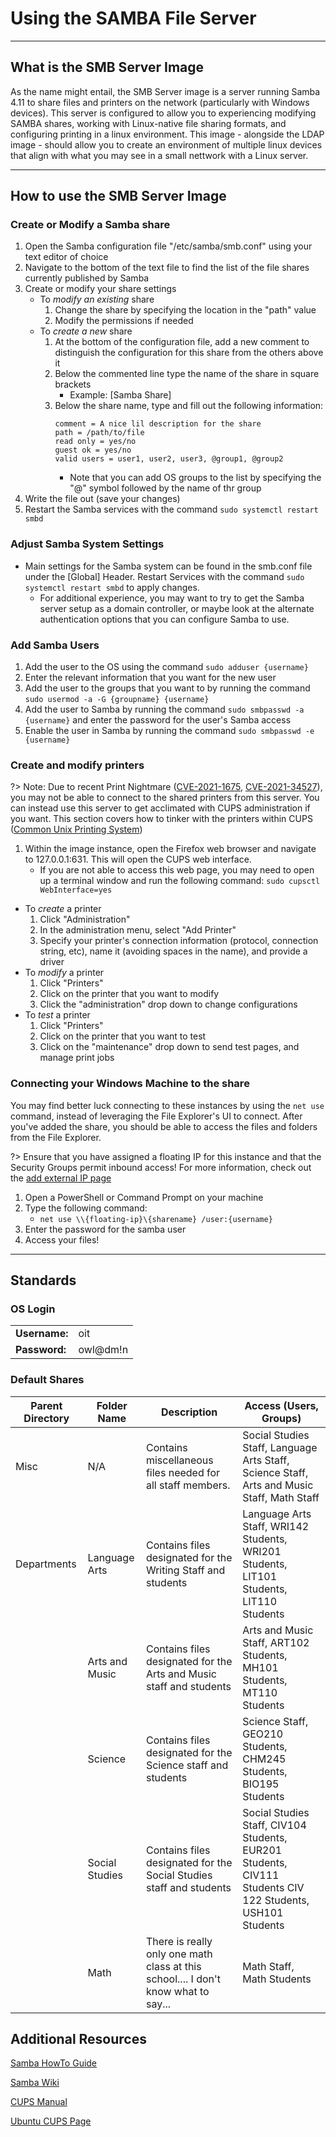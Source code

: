 # Using the SAMBA File Server

---
## What is the SMB Server Image
As the name might entail, the SMB Server image is a server running Samba 4.11 to share files and printers on the network (particularly with Windows devices). This server is configured to allow you to experiencing modifying SAMBA shares, working with Linux-native file sharing formats, and configuring printing in a linux environment. This image - alongside the LDAP image - should allow you to create an environment of multiple linux devices that align with what you may see in a small nettwork with a Linux server. 

---
## How to use the SMB Server Image
### Create or Modify a Samba share 
1. Open the Samba configuration file "/etc/samba/smb.conf" using your text editor of choice
2. Navigate to the bottom of the text file to find the list of the file shares currently published by Samba
3. Create or modify your share settings
    * To *modify an existing* share
        1. Change the share by specifying the location in the "path" value
        2. Modify the permissions if needed 
    * To *create a new* share
        1. At the bottom of the configuration file, add a new comment to distinguish the configuration for this share from the others above it
        2. Below the commented line type the name of the share in square brackets
            * Example: [Samba Share]
        3. Below the share name, type and fill out the following information:
            ```
            comment = A nice lil description for the share
            path = /path/to/file
            read only = yes/no
            guest ok = yes/no
            valid users = user1, user2, user3, @group1, @group2
            ```
            * Note that you can add OS groups to the list by specifying the "@" symbol followed by the name of thr group
4. Write the file out (save your changes)
5. Restart the Samba services with the command `sudo systemctl restart smbd`

### Adjust Samba System Settings
* Main settings for the Samba system can be found in the smb.conf file under the [Global] Header. Restart Services with the command `sudo systemctl restart smbd` to apply changes.
    * For additional experience, you may want to try to get the Samba server setup as a domain controller, or maybe look at the alternate authentication options that you can configure Samba to use.  

### Add Samba Users
1. Add the user to the OS using the command `sudo adduser {username}`
2. Enter the relevant information that you want for the new user
3. Add the user to the groups that you want to by running the command `sudo usermod -a -G {groupname} {username}`
4. Add the user to Samba by running the command `sudo smbpasswd -a {username}` and enter the password for the user's Samba access
5. Enable the user in Samba by running the command `sudo smbpasswd -e {username}` 

### Create and modify printers
?> Note: Due to recent Print Nightmare ([CVE-2021-1675](https://msrc.microsoft.com/update-guide/vulnerability/CVE-2021-1675), [CVE-2021-34527](https://msrc.microsoft.com/update-guide/vulnerability/CVE-2021-34527)), you may not be able to connect to the shared printers from this server. You can instead use this server to get acclimated with CUPS administration if you want. This section covers how to tinker with the printers within CUPS ([Common Unix Printing System](https://www.cups.org/))

1. Within the image instance, open the Firefox web browser and navigate to 127.0.0.1:631. This will open the CUPS web interface. 
    * If you are not able to access this web page, you may need to open up a terminal window and run the following command: `sudo cupsctl WebInterface=yes`
* To *create* a printer
    1. Click "Administration" 
    2. In the administration menu, select "Add Printer" 
    3. Specify your printer's connection information (protocol, connection string, etc), name it (avoiding spaces in the name), and provide a driver 
* To *modify* a printer
    1. Click "Printers"
    2. Click on the printer that you want to modify
    3. Click the "administration" drop down to change configurations
* To *test* a printer
    1. Click "Printers"
    2. Click on the printer that you want to test
    3. Click on the "maintenance" drop down to send test pages, and manage print jobs

### Connecting your Windows Machine to the share
You may find better luck connecting to these instances by using the `net use` command, instead of leveraging the File Explorer's UI to connect. After you've added the share, you should be able to access the files and folders from the File Explorer. 

?> Ensure that you have assigned a floating IP for this instance and that the Security Groups permit inbound access! For more information, check out the [add external IP page](../Openstack-Information/add-external-ip.md)

1. Open a PowerShell or Command Prompt on your machine
2. Type the following command:
    * `net use \\{floating-ip}\{sharename} /user:{username}`
3. Enter the password for the samba user
4. Access your files!

---
## Standards
### OS Login 
|               |          |
|---------------|----------|
| **Username:** | oit      |
| **Password:** | owl@dm!n |  

### Default Shares
| Parent Directory | Folder Name | Description | Access (Users, Groups) |
|------------------|-------------|-------------|------------------------|
| Misc             | N/A         | Contains miscellaneous files needed for all staff members. | Social Studies Staff, Language Arts Staff, Science Staff, Arts and Music Staff, Math Staff |
| Departments | Language Arts | Contains files designated for the Writing Staff and students | Language Arts Staff, WRI142 Students, WRI201 Students, LIT101 Students, LIT110 Students |
|        | Arts and Music | Contains files designated for the Arts and Music staff and students | Arts and Music Staff, ART102 Students, MH101 Students,  MT110 Students |
|        | Science | Contains files designated for the Science staff and students | Science Staff, GEO210 Students, CHM245 Students, BIO195 Students |
|        | Social Studies | Contains files designated for the Social Studies staff and students | Social Studies Staff, CIV104 Students, EUR201 Students, CIV111 Students CIV 122 Students, USH101 Students | 
|        | Math | There is really only one math class at this school.... I don't know what to say... | Math Staff, Math Students |


## Additional Resources
[Samba HowTo Guide](https://www.samba.org/samba/docs/Samba3-HOWTO.pdf)

[Samba Wiki](https://wiki.samba.org/index.php/Main_Page)

[CUPS Manual](https://www.cups.org/documentation.html)

[Ubuntu CUPS Page](https://ubuntu.com/server/docs/service-cups)

<!--
DOCUMENTATION STANDARDS - ADMIN REFERENCES ONLY

Page titles, headers, and other basic structure
    - Pages should have their title set as the first and only "h1" header 
        - there should be only one header with a single hashmark in front of it
    EXAMPLES:
        Good: # title
              ## content header
        Bad:  # title
              # content header

Referencing other pages or sections by name:
    - page references to web resources should be stated in quotation marks
    EXAMPLE: For more information, check out the "Setup an Instance" page in the "Openstack Information" section of this manual
    EXAMPLE: You can get a little more detail from the "Common Use Cases" Section in the "Getting Started" Section of the ATT&CK Website.

Buttons, menu options, or other openstack UI references:
    -Enclose as a code block 
    EXAMPLE: After entering your information, click the `accept` button to save your progress

Formatting Credentials 
    - Credentials should be in a table format
        - header values empty
        - all values left-justified. 
    - Left column should be used as the ID field for the information stored in the right column
        - ID fields should be bolded (use doulbe-asterisks **)
        - ID fields should end with a colon ":"
    EXAMPLE: 
        |               |                 |
        |---------------|-----------------|
        | **Username:** |   admin         |
        | **Password:** | SuperSecret123! |
    NOTE: If your username or password contains an asterisk, you will need to escape the character


-->
